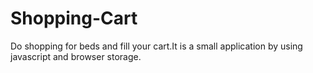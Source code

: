 # Shopping-Cart
Do shopping for beds and fill your cart.It is a small application by using javascript and browser storage.
